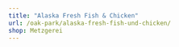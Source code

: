 ```yaml
---
title: "Alaska Fresh Fish & Chicken"
url: /oak-park/alaska-fresh-fish-und-chicken/
shop: Metzgerei
---
```

